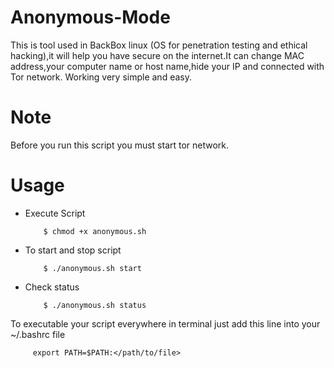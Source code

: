 # Anonymous-Mode
This is tool used in BackBox linux (OS for penetration testing and ethical hacking),it will help you have secure
on the internet.It can change MAC address,your computer name or host name,hide your IP and connected with Tor network.
Working very simple and easy.

# Note
Before you run this script you must start tor network.

# Usage
* Execute Script

          $ chmod +x anonymous.sh
	 
* To start and stop script

          $ ./anonymous.sh start
	 
* Check status

          $ ./anonymous.sh status
	 

To executable your script everywhere in terminal just add this line into your ~/.bashrc file

         export PATH=$PATH:</path/to/file>

